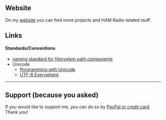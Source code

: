## Website
On my [website](https://oblaser.ch/) you can find more projects and HAM Radio related stuff.


## Links
#### Standards/Conventions
- [naming standard for filesystem path components](https://stackoverflow.com/questions/2235173/what-is-the-naming-standard-for-path-components)
- Unicode
  - [Programming with Unicode](https://unicodebook.readthedocs.io/)
  - [UTF-8 Everywhere](http://utf8everywhere.org/)


---


## Support (because you asked)
If you would like to support me, you can do so by [PayPal or credit card](https://www.paypal.com/donate/?hosted_button_id=UHY6CN72QW334). Thank you!
